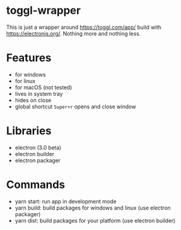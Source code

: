 # toggl-wrapper

This is just a wrapper around https://toggl.com/app/ build with https://electronjs.org/. Nothing more and nothing less.

# Features
- for windows
- for linux
- for macOS (not tested)
- lives in system tray
- hides on close
- global shortcut `Super+r` opens and close window

# Libraries
- electron (3.0 beta)
- electron builder
- electron packager

# Commands
- yarn start: run app in development mode
- yarn build: build packages for windows and linux (use electron packager)
- yarn dist: build packages for your platform (use electron builder)
